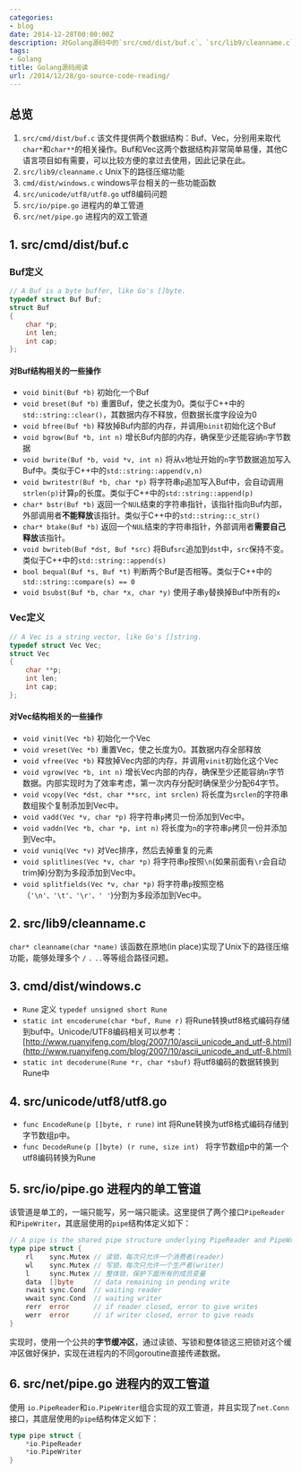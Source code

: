 ```yaml
---
categories:
- blog
date: 2014-12-28T00:00:00Z
description: 对Golang源码中的`src/cmd/dist/buf.c`、`src/lib9/cleanname.c`、`cmd/dist/windows.c`、`src/unicode/utf8/utf8.go`等部分文件进行阅读和整理。
tags:
- Golang
title: Golang源码阅读
url: /2014/12/28/go-source-code-reading/
---
```


## 总览

1. `src/cmd/dist/buf.c` 该文件提供两个数据结构：Buf、Vec，分别用来取代`char*`和`char**`的相关操作。Buf和Vec这两个数据结构非常简单易懂，其他C语言项目如有需要，可以比较方便的拿过去使用，因此记录在此。
2. `src/lib9/cleanname.c` Unix下的路径压缩功能
3. `cmd/dist/windows.c` windows平台相关的一些功能函数
4. `src/unicode/utf8/utf8.go` utf8编码问题
5. `src/io/pipe.go` 进程内的单工管道
6. `src/net/pipe.go` 进程内的双工管道


## 1. src/cmd/dist/buf.c

### Buf定义

```c
// A Buf is a byte buffer, like Go's []byte.
typedef struct Buf Buf;
struct Buf
{
	char *p;
	int len;
	int cap;
};
```

#### 对Buf结构相关的一些操作

- `void binit(Buf *b)` 初始化一个Buf
- `void breset(Buf *b)` 重置Buf，使之长度为0。类似于C++中的`std::string::clear()`，其数据内存不释放，但数据长度字段设为0
- `void bfree(Buf *b)` 释放掉Buf内部的内存，并调用`binit`初始化这个Buf
- `void bgrow(Buf *b, int n)` 增长Buf内部的内存，确保至少还能容纳`n`字节数据
- `void bwrite(Buf *b, void *v, int n)` 将从`v`地址开始的`n`字节数据追加写入Buf中。类似于C++中的`std::string::append(v,n)`
- `void bwritestr(Buf *b, char *p)` 将字符串`p`追加写入Buf中，会自动调用`strlen(p)`计算`p`的长度。类似于C++中的`std::string::append(p)`
- `char* bstr(Buf *b)` 返回一个`NUL`结束的字符串指针，该指针指向Buf内部，外部调用者**不能释放**该指针。类似于C++中的`std::string::c_str()`
- `char* btake(Buf *b)` 返回一个`NUL`结束的字符串指针，外部调用者**需要自己释放**该指针。
- `void bwriteb(Buf *dst, Buf *src)` 将Buf`src`追加到`dst`中，`src`保持不变。类似于C++中的`std::string::append(s)`
- `bool bequal(Buf *s, Buf *t)` 判断两个Buf是否相等。类似于C++中的`std::string::compare(s) == 0`
- `void bsubst(Buf *b, char *x, char *y)` 使用子串`y`替换掉Buf中所有的`x`

### Vec定义

```c
// A Vec is a string vector, like Go's []string.
typedef struct Vec Vec;
struct Vec
{
	char **p;
	int len;
	int cap;
};
```

#### 对Vec结构相关的一些操作

- `void vinit(Vec *b)` 初始化一个Vec
- `void vreset(Vec *b)` 重置Vec，使之长度为0。其数据内存全部释放
- `void vfree(Vec *b)` 释放掉Vec内部的内存，并调用`vinit`初始化这个Vec
- `void vgrow(Vec *b, int n)` 增长Vec内部的内存，确保至少还能容纳`n`字节数据。内部实现时为了效率考虑，第一次内存分配时确保至少分配64字节。
- `void vcopy(Vec *dst, char **src, int srclen)` 将长度为`srclen`的字符串数组挨个复制添加到Vec中。
- `void vadd(Vec *v, char *p)` 将字符串`p`拷贝一份添加到Vec中。
- `void vaddn(Vec *b, char *p, int n)` 将长度为`n`的字符串`p`拷贝一份并添加到Vec中。
- `void vuniq(Vec *v)` 对Vec排序，然后去掉重复的元素
- `void splitlines(Vec *v, char *p)` 将字符串`p`按照`\n`(如果前面有`\r`会自动trim掉)分割为多段添加到Vec中。
- `void splitfields(Vec *v, char *p)` 将字符串`p`按照空格（`'\n'、'\t'、'\r'、' '`)分割为多段添加到Vec中。


## 2. src/lib9/cleanname.c

`char* cleanname(char *name)` 该函数在原地(in place)实现了Unix下的路径压缩功能，能够处理多个 `/` `.` `..`等等组合路径问题。

## 3. cmd/dist/windows.c

- `Rune` 定义 `typedef unsigned short Rune`
- `static int encoderune(char *buf, Rune r)` 将Rune转换utf8格式编码存储到buf中。Unicode/UTF8编码相关可以参考：[http://www.ruanyifeng.com/blog/2007/10/ascii_unicode_and_utf-8.html](http://www.ruanyifeng.com/blog/2007/10/ascii_unicode_and_utf-8.html)
- `static int decoderune(Rune *r, char *sbuf)` 将utf8编码的数据转换到Rune中

## 4. src/unicode/utf8/utf8.go

- `func EncodeRune(p []byte, r rune)` int 将Rune转换为utf8格式编码存储到字节数组p中。
- `func DecodeRune(p []byte) (r rune, size int) ` 将字节数组p中的第一个utf8编码转换为Rune

## 5. src/io/pipe.go 进程内的单工管道

该管道是单工的，一端只能写，另一端只能读。这里提供了两个接口`PipeReader`和`PipeWriter`，其底层使用的`pipe`结构体定义如下：

```go
// A pipe is the shared pipe structure underlying PipeReader and PipeWriter.
type pipe struct {
	rl    sync.Mutex // 读锁，每次只允许一个消费者(reader)
	wl    sync.Mutex // 写锁，每次只允许一个生产者(writer)
	l     sync.Mutex // 整体锁，保护下面所有的成员变量
	data  []byte     // data remaining in pending write
	rwait sync.Cond  // waiting reader
	wwait sync.Cond  // waiting writer
	rerr  error      // if reader closed, error to give writes
	werr  error      // if writer closed, error to give reads
}
```

实现时，使用一个公共的**字节缓冲区**，通过读锁、写锁和整体锁这三把锁对这个缓冲区做好保护，实现在进程内的不同goroutine直接传递数据。


## 6. src/net/pipe.go 进程内的双工管道

使用 `io.PipeReader`和`io.PipeWriter`组合实现的双工管道，并且实现了`net.Conn`接口，其底层使用的`pipe`结构体定义如下：

```go
type pipe struct {
	*io.PipeReader
	*io.PipeWriter
}
```